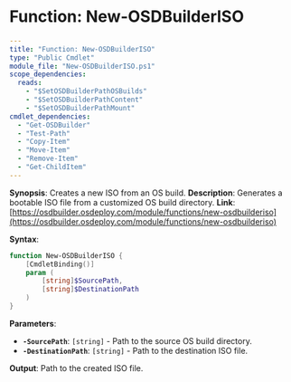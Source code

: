 # Function: New-OSDBuilderISO

```yaml
---
title: "Function: New-OSDBuilderISO"
type: "Public Cmdlet"
module_file: "New-OSDBuilderISO.ps1"
scope_dependencies:
  reads:
    - "$SetOSDBuilderPathOSBuilds"
    - "$SetOSDBuilderPathContent"
    - "$SetOSDBuilderPathMount"
cmdlet_dependencies:
  - "Get-OSDBuilder"
  - "Test-Path"
  - "Copy-Item"
  - "Move-Item"
  - "Remove-Item"
  - "Get-ChildItem"
---
```

**Synopsis**: Creates a new ISO from an OS build.
**Description**: Generates a bootable ISO file from a customized OS build directory.
**Link**: [https://osdbuilder.osdeploy.com/module/functions/new-osdbuilderiso](https://osdbuilder.osdeploy.com/module/functions/new-osdbuilderiso)

**Syntax**:
```powershell
function New-OSDBuilderISO {
    [CmdletBinding()]
    param (
        [string]$SourcePath,
        [string]$DestinationPath
    )
}
```

**Parameters**:
*   **`-SourcePath`**: `[string]` - Path to the source OS build directory.
*   **`-DestinationPath`**: `[string]` - Path to the destination ISO file.

**Output**: Path to the created ISO file.
